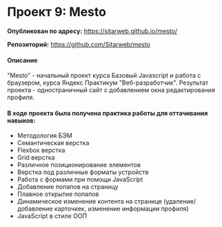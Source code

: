 # Проект 9: Mesto
__Опубликован по адресу:__ https://sitarweb.github.io/mesto/

__Репозиторий:__ https://github.com/Sitarweb/mesto
#### Описание
"Mesto" - начальный проект курса Базовый Javascript и работа с браузером, курса Яндекс Практикум "Веб-разработчик". Результат проекта - одностраничный сайт с добавлением окна редактирования профиля.
#### В ходе проекта была получена практика работы для оттачивания навыков:
* Методология БЭМ
* Семантическая верстка
* Flexbox верстка
* Grid верстка
* Различное позиционирование элементов
* Верстка под различные форматы устройств
* Работа с формами при помощи JavaScript
* Добавление попапов на страницу
* Плавное открытие попапов
* Динамическое изменение контента на странице (удаление/добавление карточкек, изменение информации профиля)
* JavaScript в стиле ООП
